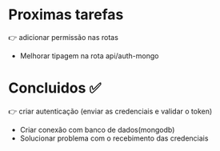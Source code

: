 # Proximas tarefas 
👉 adicionar permissão nas rotas
- Melhorar tipagem na rota api/auth-mongo

# Concluidos ✅
👉 criar autenticação (enviar as credenciais e validar o token)
- Criar conexão com banco de dados(mongodb)
- Solucionar problema com o recebimento das credenciais